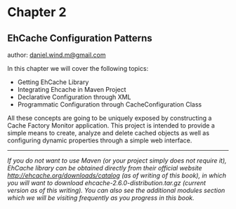# Chapter 2
## EhCache Configuration Patterns

author: <daniel.wind.m@gmail.com>

In this chapter we will cover the following topics:

* Getting EhCache Library
* Integrating Ehcache in Maven Project
* Declarative Configuration through XML
* Programmatic Configuration through CacheConfiguration Class

All these concepts are going to be uniquely exposed by constructing a Cache Factory Monitor application. This project is intended to provide a simple means to create, analyze and delete cached objects as well as configuring dynamic properties through a simple web interface.

---
_If you do not want to use Maven (or your project simply does not require it), EhCache library can be obtained directly from their official website <http://ehcache.org/downloads/catalog> (as of writing of this book), in which you will want to download ehcache-2.6.0-distribution.tar.gz (current version as of this writing). You can also see the additional modules section which we will be visiting frequently as you progress in this book._

